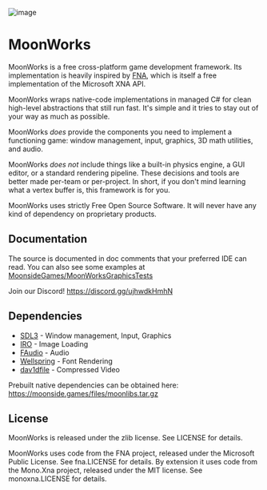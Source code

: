 ![image](MoonWorks_Logo.png)

# MoonWorks

MoonWorks is a free cross-platform game development framework. Its implementation is heavily inspired by [FNA](https://github.com/FNA-XNA/FNA), which is itself a free implementation of the Microsoft XNA API.

MoonWorks wraps native-code implementations in managed C# for clean high-level abstractions that still run fast. It's simple and it tries to stay out of your way as much as possible.

MoonWorks *does* provide the components you need to implement a functioning game: window management, input, graphics, 3D math utilities, and audio.

MoonWorks *does not* include things like a built-in physics engine, a GUI editor, or a standard rendering pipeline. These decisions and tools are better made per-team or per-project. In short, if you don't mind learning what a vertex buffer is, this framework is for you.

MoonWorks uses strictly Free Open Source Software. It will never have any kind of dependency on proprietary products.

## Documentation

The source is documented in doc comments that your preferred IDE can read. You can also see some examples at [MoonsideGames/MoonWorksGraphicsTests](https://github.com/MoonsideGames/MoonWorksGraphicsTests/tree/main)

Join our Discord! https://discord.gg/ujhwdkHmhN

## Dependencies

* [SDL3](https://github.com/flibitijibibo/SDL3-CS) - Window management, Input, Graphics
* [IRO](https://github.com/MoonsideGames/IRO) - Image Loading
* [FAudio](https://github.com/FNA-XNA/FAudio) - Audio
* [Wellspring](https://github.com/MoonsideGames/Wellspring) - Font Rendering
* [dav1dfile](https://github.com/MoonsideGames/dav1dfile) - Compressed Video

Prebuilt native dependencies can be obtained here: https://moonside.games/files/moonlibs.tar.gz

## License

MoonWorks is released under the zlib license. See LICENSE for details.

MoonWorks uses code from the FNA project, released under the Microsoft Public License. See fna.LICENSE for details. By extension it uses code from the Mono.Xna project, released under the MIT license. See monoxna.LICENSE for details.
